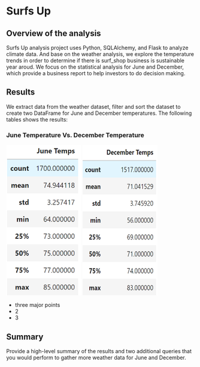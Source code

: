 # Surfs Up
## Overview of the analysis
Surfs Up analysis project uses Python, SQLAlchemy, and Flask to analyze climate data. And base on the weather analysis, we explore the temperature trends in order to determine if there is surf_shop business is sustainable year aroud. We focus on the statistical analysis for June and December, which provide a business report to help investors to do decision making.

## Results
We extract data from the weather dataset, filter and sort the dataset to create two DataFrame for June and December temperatures. The following tables shows the results:

### June Temperature Vs. December Temperature


<img src="Resources/June_result.PNG" width="200" height="400">    <img src="Resources/December_result.PNG" width="200" height="400">



- three major points
- 2
- 3


## Summary
Provide a high-level summary of the results and two additional queries that you would perform to gather more weather data for June and December.
